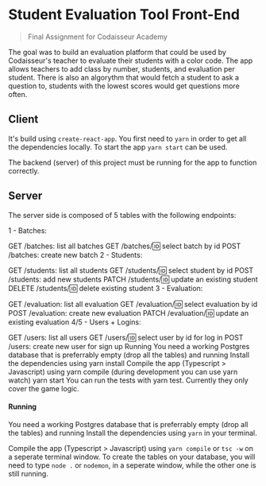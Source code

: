 

# Student Evaluation Tool Front-End

> Final Assignment for Codaisseur Academy 

The goal was to build an evaluation platform that could be used by Codaisseur's teacher to evaluate their students with a color code. The app allows teachers to add class by number, students, and evaluation per student. There is also an algorythm that would fetch a student to ask a question to, students with the lowest scores would get questions more often.

## Client

It's build using `create-react-app`. You first need to `yarn` in order to get all the dependencies locally. To start the app `yarn start` can be used.

The backend (server) of this project must be running for the app to function correctly.

## Server

The server side is composed of 5 tables with the following endpoints:

1 - Batches:

GET /batches: list all batches
GET /batches/:id: select batch by id
POST /batches: create new batch
2 - Students:

GET /students: list all students
GET /students/:id: select student by id
POST /students: add new students
PATCH /students/:id: update an existing student
DELETE /students/:id: delete existing student
3 - Evaluation:

GET /evaluation: list all evaluation
GET /evaluation/:id: select evaluation by id
POST /evaluation: create new evaluation
PATCH /evaluation/:id: update an existing evaluation
4/5 - Users + Logins:

GET /users: list all users
GET /users/:id: select user by id for log in
POST /users: create new user for sign up
Running
You need a working Postgres database that is preferrably empty (drop all the tables) and running
Install the dependencies using yarn install
Compile the app (Typescript > Javascript) using yarn compile (during development you can use yarn watch)
yarn start
You can run the tests with yarn test. Currently they only cover the game logic.

#### Running

You need a working Postgres database that is preferrably empty (drop all the tables) and running
Install the dependencies using `yarn` in your terminal.

Compile the app (Typescript > Javascript) using `yarn compile` or `tsc -w` on a seperate terminal window. To create the tables on your database, you will need to type `node .` or `nodemon`, in a seperate window, while the other one is still running. 


